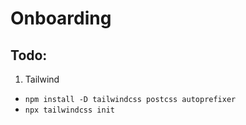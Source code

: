 # Onboarding

## Todo:

1. Tailwind
- `npm install -D tailwindcss postcss autoprefixer`
- `npx tailwindcss init`

